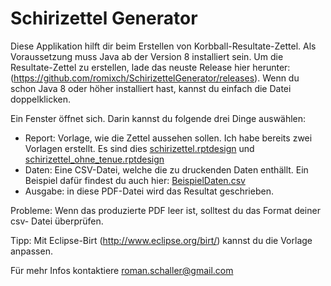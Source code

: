 # Schirizettel Generator

Diese Applikation hilft dir beim Erstellen von Korbball-Resultate-Zettel.
Als Voraussetzung muss Java ab der Version 8 installiert sein. Um die
Resultate-Zettel zu erstellen, lade das neuste Release hier herunter:
(https://github.com/romixch/SchirizettelGenerator/releases).
Wenn du schon Java 8 oder höher installiert hast, kannst du einfach die Datei doppelklicken.

Ein Fenster öffnet sich. Darin kannst du folgende drei Dinge
auswählen:

- Report:  Vorlage, wie die Zettel aussehen sollen. Ich habe bereits zwei Vorlagen erstellt. 
  Es sind dies [schirizettel.rptdesign](https://github.com/romixch/SchirizettelGenerator/raw/master/schirizettel.rptdesign)
  und [schirizettel_ohne_tenue.rptdesign](https://github.com/romixch/SchirizettelGenerator/raw/master/schirizettel_ohne_tenue.rptdesign)
- Daten:   Eine CSV-Datei, welche die zu druckenden Daten enthällt. Ein Beispiel dafür findest du auch hier:
  [BeispielDaten.csv](https://github.com/romixch/SchirizettelGenerator/raw/master/BeispielDaten.csv)
- Ausgabe: in diese PDF-Datei wird das Resultat geschrieben.

Probleme:
Wenn das produzierte PDF leer ist, solltest du das Format deiner csv-
Datei überprüfen.

Tipp:
Mit Eclipse-Birt (http://www.eclipse.org/birt/) kannst du die Vorlage anpassen.

Für mehr Infos kontaktiere roman.schaller@gmail.com